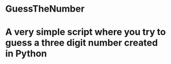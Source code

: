 # GuessTheNumber
# A very simple script where you try to guess a three digit number created in Python
